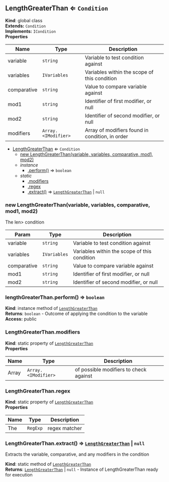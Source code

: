 <a name="LengthGreaterThan"></a>
## LengthGreaterThan ⇐ <code>Condition</code>
**Kind**: global class  
**Extends:** <code>Condition</code>  
**Implements:** <code>ICondition</code>  
**Properties**

| Name | Type | Description |
| --- | --- | --- |
| variable | <code>string</code> | Variable to test condition against |
| variables | <code>IVariables</code> | Variables within the scope of this condition |
| comparative | <code>string</code> | Value to compare variable against |
| mod1 | <code>string</code> | Identifier of first modifier, or null |
| mod2 | <code>string</code> | Identifier of second modifier, or null |
| modifiers | <code>Array.&lt;IModifier&gt;</code> | Array of modifiers found in condition, in order |


* [LengthGreaterThan](#LengthGreaterThan) ⇐ <code>Condition</code>
  * [new LengthGreaterThan(variable, variables, comparative, mod1, mod2)](#new_LengthGreaterThan_new)
  * _instance_
    * [.perform()](#LengthGreaterThan+perform) ⇒ <code>boolean</code>
  * _static_
    * [.modifiers](#LengthGreaterThan.modifiers)
    * [.regex](#LengthGreaterThan.regex)
    * [.extract()](#LengthGreaterThan.extract) ⇒ <code>[LengthGreaterThan](#LengthGreaterThan)</code> &#124; <code>null</code>

<a name="new_LengthGreaterThan_new"></a>
### new LengthGreaterThan(variable, variables, comparative, mod1, mod2)
The len> condition


| Param | Type | Description |
| --- | --- | --- |
| variable | <code>string</code> | Variable to test condition against |
| variables | <code>IVariables</code> | Variables within the scope of this condition |
| comparative | <code>string</code> | Value to compare variable against |
| mod1 | <code>string</code> | Identifier of first modifier, or null |
| mod2 | <code>string</code> | Identifier of second modifier, or null |

<a name="LengthGreaterThan+perform"></a>
### lengthGreaterThan.perform() ⇒ <code>boolean</code>
**Kind**: instance method of <code>[LengthGreaterThan](#LengthGreaterThan)</code>  
**Returns**: <code>boolean</code> - Outcome of applying the condition to the variable  
**Access:** public  
<a name="LengthGreaterThan.modifiers"></a>
### LengthGreaterThan.modifiers
**Kind**: static property of <code>[LengthGreaterThan](#LengthGreaterThan)</code>  
**Properties**

| Name | Type | Description |
| --- | --- | --- |
| Array | <code>Array.&lt;IModifier&gt;</code> | of possible modifiers to check against |

<a name="LengthGreaterThan.regex"></a>
### LengthGreaterThan.regex
**Kind**: static property of <code>[LengthGreaterThan](#LengthGreaterThan)</code>  
**Properties**

| Name | Type | Description |
| --- | --- | --- |
| The | <code>RegExp</code> | regex matcher |

<a name="LengthGreaterThan.extract"></a>
### LengthGreaterThan.extract() ⇒ <code>[LengthGreaterThan](#LengthGreaterThan)</code> &#124; <code>null</code>
Extracts the variable, comparative, and any modifiers in the condition

**Kind**: static method of <code>[LengthGreaterThan](#LengthGreaterThan)</code>  
**Returns**: <code>[LengthGreaterThan](#LengthGreaterThan)</code> &#124; <code>null</code> - Instance of LengthGreaterThan ready for execution  
